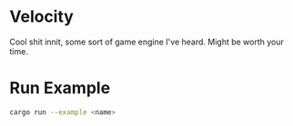 # Velocity
Cool shit innit, some sort of game engine I've heard. Might be worth your time.

# Run Example

```bash
cargo run --example <name>
```
